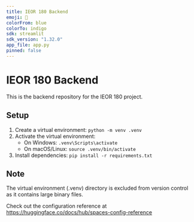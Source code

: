 ```yaml
---
title: IEOR 180 Backend
emoji: 🚀
colorFrom: blue
colorTo: indigo
sdk: streamlit
sdk_version: "1.32.0"
app_file: app.py
pinned: false
---
```


# IEOR 180 Backend

This is the backend repository for the IEOR 180 project.

## Setup

1. Create a virtual environment: `python -m venv .venv`
2. Activate the virtual environment:
   - On Windows: `.venv\Scripts\activate`
   - On macOS/Linux: `source .venv/bin/activate`
3. Install dependencies: `pip install -r requirements.txt`

## Note

The virtual environment (.venv) directory is excluded from version control as it contains large binary files.

Check out the configuration reference at https://huggingface.co/docs/hub/spaces-config-reference 